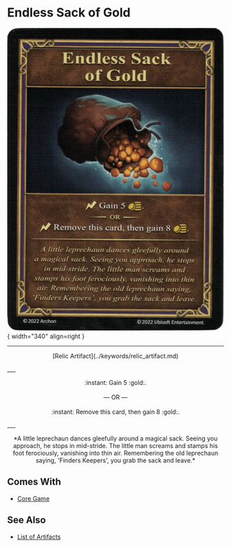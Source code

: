 # Endless Sack of Gold

![Endless Sack of Gold](../assets/artifacts_relic-endless_sack_of_gold.webp){ width="340" align=right }
___
<p style="text-align: center;" markdown>[Relic Artifact](../keywords/relic_artifact.md)</p>
___
<p style="text-align: center;" markdown>:instant: Gain 5 :gold:.<br><br>— OR —<br><br>:instant: Remove this card, then gain 8 :gold:.</p>
___
<p style="text-align: center;" markdown>*A little leprechaun dances gleefully around a magical sack. Seeing you approach, he stops in mid-stride. The little man screams and stamps his foot ferociously, vanishing into thin air. Remembering the old leprechaun saying, 'Finders Keepers', you grab the sack and leave.*</p>


## Comes With

- [Core Game](../content/core_game.md)


## See Also


- [List of Artifacts](index.md)
